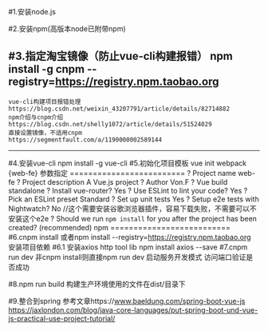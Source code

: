 #1.安装node.js

#2.安装npm(高版本node已附带npm)

#3.指定淘宝镜像（防止vue-cli构建报错）
    npm install -g cnpm --registry=https://registry.npm.taobao.org
------------------------------------------
    vue-cli构建项目报错处理
    https://blog.csdn.net/weixin_43207791/article/details/82714882
    npm介绍与cnpm介绍
    https://blog.csdn.net/shelly1072/article/details/51524029
    直接设置镜像，不适用cnpm
    https://segmentfault.com/a/1190000002589144
------------------------------------------

#4.安装vue-cli
    npm install -g vue-cli
#5.初始化项目模板
    vue init webpack {web-fe}
    参数指定
    =========================
    ? Project name web-fe
    ? Project description A Vue.js project
    ? Author Von.F
    ? Vue build standalone
    ? Install vue-router? Yes
    ? Use ESLint to lint your code? Yes
    ? Pick an ESLint preset Standard
    ? Set up unit tests Yes
    ? Setup e2e tests with Nightwatch? No //这个需要安装谷歌浏览器插件，容易下载失败，不需要可以不安装这个e2e
    ? Should we run `npm install` for you after the project has been created? (recommended) npm
    ==========================
#6.cnpm install 
    或者npm install --registry=https://registry.npm.taobao.org
    安装项目依赖
#6.1 安装axios http tool lib 
    npm install axios --save
#7.cnpm run dev
    非cnpm install则直接npm run dev
    启动服务开发模式
    访问端口验证是否成功

#8.npm run build
    构建生产环境使用的文件在dist/目录下

#9.整合到spring
    参考文章https://www.baeldung.com/spring-boot-vue-js
    https://jaxlondon.com/blog/java-core-languages/put-spring-boot-und-vue-js-practical-use-project-tutorial/
